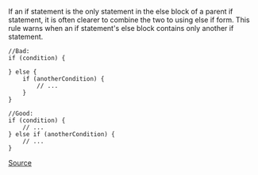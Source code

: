 If an if statement is the only statement in the else block of a parent if statement, it is often clearer to combine the two to using else if form. This rule warns when an if statement's else block contains only another if statement.

```
//Bad:
if (condition) {
 
} else {
    if (anotherCondition) {
        // ...
    }
}

//Good:
if (condition) {
    // ...
} else if (anotherCondition) {
    // ...
}

```

[Source](http://eslint.org/docs/rules/no-lonely-if)
